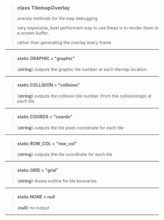 > ### class TilemapOverlay
> overaly methods for tile map debugging
> 
> very expensive, best performant way to use these is to render them to a screen buffer,
> 
> rather than generating the overlay every frame
> 
> 

---

> #### static GRAPHIC = "graphic"
> 
> {**string**} outputs the graphic tile number at each tilemap location
> 
> 

---

> #### static COLLISION = "collision"
> 
> {**string**} outputs the collision tile number (from the collisionmap) at each tile
> 
> 

---

> #### static COORDS = "coords"
> 
> {**string**} outputs the tile pixel-coordinate for each tile
> 
> 

---

> #### static ROW_COL = "row_col"
> 
> {**string**} outputs the tile coordinate for each tile
> 
> 

---

> #### static GRID = "grid"
> 
> {**string**} draws outline for tile bounaries
> 
> 

---

> #### static NONE = null
> 
> {**null**} no output
> 
> 

---

